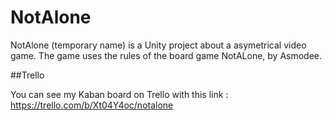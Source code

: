 # NotAlone

NotAlone (temporary name) is a Unity project about a asymetrical video game. The game uses the rules of the board game NotALone, by Asmodee.

##Trello

You can see my Kaban board on Trello with this link : https://trello.com/b/Xt04Y4oc/notalone
